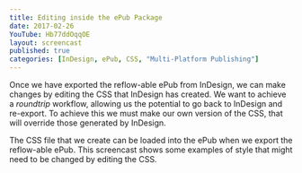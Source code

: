 ```yaml
---
title: Editing inside the ePub Package
date: 2017-02-26
YouTube: Hb77ddOqqOE
layout: screencast
published: true
categories: [InDesign, ePub, CSS, "Multi-Platform Publishing"]
---
```

Once we have exported the reflow-able ePub from InDesign, we can make changes by editing the CSS that InDesign has created. We want to achieve a *roundtrip* workflow, allowing us the potential to go back to InDesign and re-export. To achieve this we must make our own version of the CSS, that will override those generated by InDesign.

The CSS file that we create can be loaded into the ePub when we export the reflow-able ePub. This screencast shows some examples of style that might need to be changed by editing the CSS.
